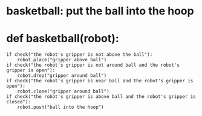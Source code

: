 # basketball: put the ball into the hoop
# def basketball(robot):
    if check("the robot's gripper is not above the ball"):
        robot.place("gripper above ball")
    if check("the robot's gripper is not around ball and the robot's gripper is open"):
        robot.drop("gripper around ball")
    if check("the robot's gripper is near ball and the robot's gripper is open"):
        robot.close("gripper around ball")
    if check("the robot's gripper is above ball and the robot's gripper is closed"):
        robot.push("ball into the hoop")